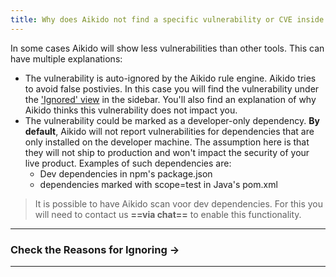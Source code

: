 ```yaml
---
title: Why does Aikido not find a specific vulnerability or CVE inside a dependency_
---
```



In some cases Aikido will show less vulnerabilities than other tools. This can have multiple explanations:

- The vulnerability is auto-ignored by the Aikido rule engine. Aikido tries to avoid false postivies. In this case you will find the vulnerability under the ['Ignored' view](https://app.aikido.dev/issues/ignored) in the sidebar. You'll also find an explanation of why Aikido thinks this vulnerability does not impact you.
- The vulnerability could be marked as a developer-only dependency. **By default**, Aikido will not report vulnerabilities for dependencies that are only installed on the developer machine. The assumption here is that they will not ship to production and won't impact the security of your live product. Examples of such dependencies are:
  - Dev dependencies in npm's package.json
  - dependencies marked with scope=test in Java's pom.xml

> It is possible to have Aikido scan voor dev dependencies. For this you will need to contact us **==via chat==** to enable this functionality.

---

### Check the Reasons for Ignoring →

---